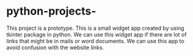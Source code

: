 # python-projects-
This project is a prototype. This is a small widget app created by using tkinter package in python.
We can use this widget app if there are lot of links that might be in mails or word documents. 
We can use this app to avoid confusion with the website links.
